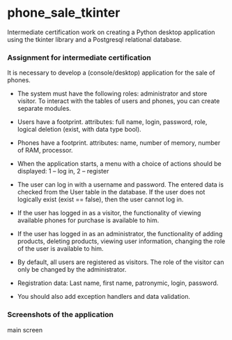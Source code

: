 # phone_sale_tkinter
Intermediate certification work on creating a Python desktop application using the tkinter library and a Postgresql relational database.

### Assignment for intermediate certification

It is necessary to develop a (console/desktop) application for the sale of phones. 

* The system must have the following roles: administrator and store visitor. To interact with the tables of users and phones, you can create separate modules. 

* Users have a footprint. attributes: full name, login, password, role, logical deletion (exist, with data type bool).

* Phones have a footprint. attributes: name, number of memory, number of RAM, processor.

* When the application starts, a menu with a choice of actions should be displayed: 1 – log in, 2 – register

* The user can log in with a username and password. The entered data is checked from the User table in the database. If the user does not logically exist (exist == false), then the user cannot log in.

* If the user has logged in as a visitor, the functionality of viewing available phones for purchase is available to him.

* If the user has logged in as an administrator, the functionality of adding products, deleting products, viewing user information, changing the role of the user is available to him.

* By default, all users are registered as visitors. The role of the visitor can only be changed by the administrator.

* Registration data: Last name, first name, patronymic, login, password.

* You should also add exception handlers and data validation.

### Screenshots of the application
main screen
